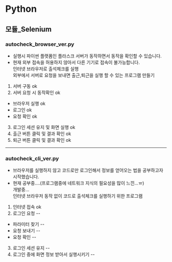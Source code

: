# Python
## 모듈_Selenium
### autocheck_browser_ver.py
- 실행시 파이썬 플랫폼인 플라스크 서버가 동작하면서 동작을 확인할 수 있습니다.
- 현재 외부 접속을 허용하지 않아서 다른 기기로 접속이 불가능합니다.</br>
 인터넷 브라우저로 출석체크를 실행 </br>
 외부에서 서버로 요청을 보내면 출근,퇴근을 실행 할 수 있는 프로그램 만들기</br>
 1. 서버 구동                                        ok</br>
 2. 서버 요청 시 동작확인                             ok</br>
  - 브라우저 실행                                    ok</br>
  - 로그인                                           ok</br>
  - 요청 확인                                        ok</br>
 3. 로그인 세션 유지 및 화면 실행                      ok</br>
 4. 출근 버튼 클릭 및 결과 확인                        ok</br>
 5. 퇴근 버튼 클릭 및 결과 확인                        ok</br>
 
---
 
### autocheck_cli_ver.py
- 브라우저를 실행하지 않고 코드로만 로그인해서 정보를 얻어오는 법을 공부하고자 시작했습니다.
- 현재 공부중....(프로그램중에 네트워크 지식의 필요성을 많이 느낀...ㅠ)</br>
개발중...</br>
인터넷 브라우저 동작 없이 코드로 출석체크를 실행하기 위한 프로그램</br>
1. 인터넷 접속                                      ok</br>
2. 로그인 요청                                      --</br>
 - 파라미터 찾기                                    --</br>
 - 요청 보내기                                      --</br>
 - 요청 확인                                        --</br>
3. 로그인 세션 유지                                 --</br>
4. 로그인 중에 화면 정보 받아서 실행시키기            --</br>
